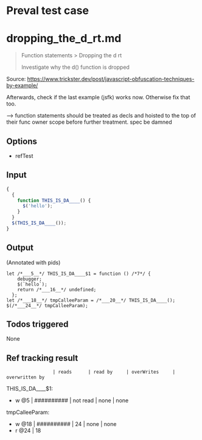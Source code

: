 # Preval test case

# dropping_the_d_rt.md

> Function statements > Dropping the d rt
>
> Investigate why the d() function is dropped

Source: https://www.trickster.dev/post/javascript-obfuscation-techniques-by-example/

Afterwards, check if the last example (jsfk) works now. Otherwise fix that too.

--> function statements should be treated as decls and hoisted to the 
top of their func owner scope before further treatment. spec be damned

## Options

- refTest

## Input

`````js filename=intro
{
  {
    function THIS_IS_DA____() {
      $('hello');
    }
  }
  $(THIS_IS_DA____());
}
`````


## Output

(Annotated with pids)

`````filename=intro
let /*___5__*/ THIS_IS_DA____$1 = function () /*7*/ {
    debugger;
    $(`hello`);
    return /*___16__*/ undefined;
  };
let /*___18__*/ tmpCalleeParam = /*___20__*/ THIS_IS_DA____();
$(/*___24__*/ tmpCalleeParam);
`````


## Todos triggered


None


## Ref tracking result


                     | reads      | read by     | overWrites     | overwritten by
THIS_IS_DA____$1:
  - w @5             | ########## | not read    | none           | none

tmpCalleeParam:
  - w @18            | ########## | 24          | none           | none
  - r @24            | 18
